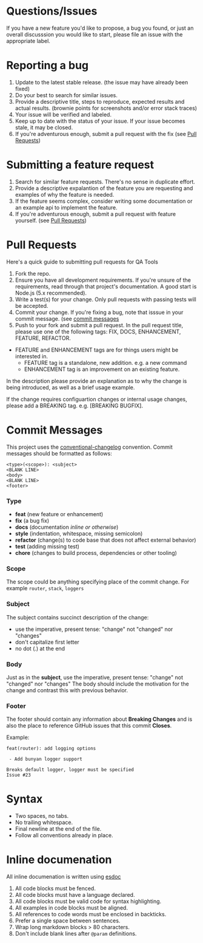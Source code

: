 # Questions/Issues

If you have a new feature you'd like to propose, a bug you found, or just an
overall discusssion you would like to start, please file an issue with the
appropriate label.

# Reporting a bug

1. Update to the latest stable release. (the issue may have already been
fixed)
2. Do your best to search for similar issues.
3. Provide a descriptive title, steps to reproduce, expected results and actual
results. (brownie points for screenshots and/or error stack traces)
4. Your issue will be verified and labeled.
5. Keep up to date with the status of your issue. If your issue becomes stale,
it may be closed.
6. If you're adventurous enough, submit a pull request with the fix
(see [Pull Requests](#pull-requests))

# Submitting a feature request

1. Search for similar feature requests. There's no sense in duplicate effort.
2. Provide a descriptive expalantion of the feature you are requesting and
examples of why the feature is needed.
3. If the feature seems complex, consider writing some documentation or an
example api to implement the feature.
4. If you're adventurous enough, submit a pull request with feature yourself.
(see [Pull Requests](#pull-requests))

# Pull Requests

Here's a quick guide to submitting pull requests for QA Tools

1. Fork the repo.
2. Ensure you have all development requirements. If you're unsure of the
requirements, read through that project's documentation. A good start is Node.js (5.x recommended).
3. Write a test(s) for your change. Only pull requests with
passing tests will be accepted.
4. Commit your change. If you're fixing a bug, note that isssue in your commit
message. (see [commit messages](#commit-messages)
5. Push to your fork and submit a pull request. In the pull request title,
please use one of the following tags: FIX, DOCS, ENHANCEMENT, FEATURE, REFACTOR.
 * FEATURE and ENHANCEMENT tags are for things users might be interested in.
    - FEATURE tag is a standalone, new addition. e.g. a new command
    - ENHANCEMENT tag is an improvement on an existing feature.

 In the description please provide an explanation as to why the change is being
 introduced, as well as a brief usage example.

 If the change requires configuartion changes or internal usage changes, please
 add a BREAKING tag. e.g. [BREAKING BUGFIX].

# Commit Messages

This project uses the [conventional-changelog](https://docs.google.com/document/d/1QrDFcIiPjSLDn3EL15IJygNPiHORgU1_OOAqWjiDU5Y/edit) convention. Commit messages should be formatted as follows:

```
<type>(<scope>): <subject>
<BLANK LINE>
<body>
<BLANK LINE>
<footer>
```

### Type

 - **feat** (new feature or enhancement)
 - **fix** (a bug fix)
 - **docs** (documentation *inline or otherwise*)
 - **style** (indentation, whitespace, missing semicolon)
 - **refactor** (change(s) to code base that does not affect external behavior)
 - **test** (adding missing test)
 - **chore** (changes to build process, dependencies or other tooling)

### Scope

The scope could be anything specifying place of the commit change. For example
`router`, `stack`, `loggers`

### Subject

The subject contains succinct description of the change:

* use the imperative, present tense: "change" not "changed" nor "changes"
* don't capitalize first letter
* no dot (.) at the end

### Body

Just as in the **subject**, use the imperative, present tense: "change" not "changed" nor "changes"
The body should include the motivation for the change and contrast this with previous behavior.

### Footer

The footer should contain any information about **Breaking Changes** and is also the place to reference GitHub issues that this commit **Closes**.

Example:

```shell
feat(router): add logging options

 - Add bunyan logger support

Breaks default logger, logger must be specified
Issue #23
```

# Syntax

 - Two spaces, no tabs.
 - No trailing whitespace.
 - Final newline at the end of the file.
 - Follow all conventions already in place.

# Inline documenation

All inline documenation is written using [esdoc](https://esdoc.org/)

1. All code blocks must be fenced.
2. All code blocks must have a language declared.
3. All code blocks must be valid code for syntax highlighting.
4. All examples in code blocks must be aligned.
5. All references to code words must be enclosed in backticks.
6. Prefer a single space between sentences.
7. Wrap long markdown blocks > 80 characters.
8. Don't include blank lines after `@param` definitions.
